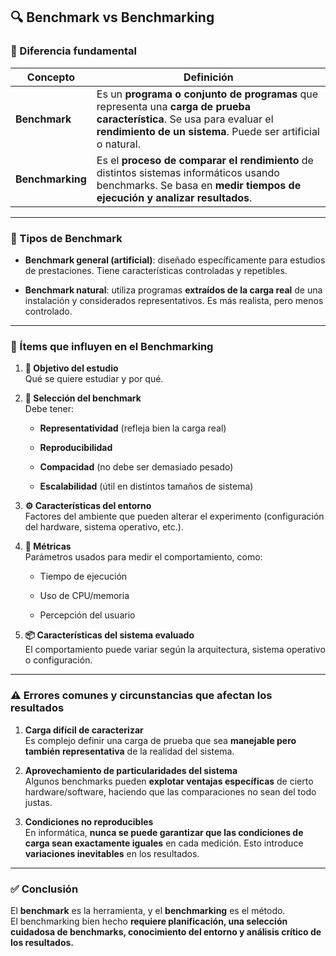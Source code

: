 ## 🔍 Benchmark vs Benchmarking

### 📌 Diferencia fundamental

|**Concepto**|**Definición**|
|---|---|
|**Benchmark**|Es un **programa o conjunto de programas** que representa una **carga de prueba característica**. Se usa para evaluar el **rendimiento de un sistema**. Puede ser artificial o natural.|
|**Benchmarking**|Es el **proceso de comparar el rendimiento** de distintos sistemas informáticos usando benchmarks. Se basa en **medir tiempos de ejecución y analizar resultados**.|

---

### 🧪 Tipos de Benchmark

- **Benchmark general (artificial)**: diseñado específicamente para estudios de prestaciones. Tiene características controladas y repetibles.
    
- **Benchmark natural**: utiliza programas **extraídos de la carga real** de una instalación y considerados representativos. Es más realista, pero menos controlado.
    

---

### 🧩 Ítems que influyen en el Benchmarking

1. **🎯 Objetivo del estudio**  
    Qué se quiere estudiar y por qué.
    
2. **🧠 Selección del benchmark**  
    Debe tener:    
    - **Representatividad** (refleja bien la carga real)
        
    - **Reproducibilidad**
        
    - **Compacidad** (no debe ser demasiado pesado)
        
    - **Escalabilidad** (útil en distintos tamaños de sistema)
        
3. **⚙️ Características del entorno**  
    Factores del ambiente que pueden alterar el experimento (configuración del hardware, sistema operativo, etc.).
    
4. **📏 Métricas**  
    Parámetros usados para medir el comportamiento, como:
    
    - Tiempo de ejecución
        
    - Uso de CPU/memoria
        
    - Percepción del usuario
        
5. **📦 Características del sistema evaluado**  
    El comportamiento puede variar según la arquitectura, sistema operativo o configuración.
    

---

### ⚠️ Errores comunes y circunstancias que afectan los resultados

1. **Carga difícil de caracterizar**  
    Es complejo definir una carga de prueba que sea **manejable pero también representativa** de la realidad del sistema.
    
2. **Aprovechamiento de particularidades del sistema**  
    Algunos benchmarks pueden **explotar ventajas específicas** de cierto hardware/software, haciendo que las comparaciones no sean del todo justas.
    
3. **Condiciones no reproducibles**  
    En informática, **nunca se puede garantizar que las condiciones de carga sean exactamente iguales** en cada medición. Esto introduce **variaciones inevitables** en los resultados.
    

---

### ✅ Conclusión

El **benchmark** es la herramienta, y el **benchmarking** es el método.  
El benchmarking bien hecho **requiere planificación, una selección cuidadosa de benchmarks, conocimiento del entorno y análisis crítico de los resultados.**
